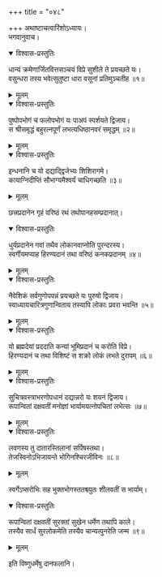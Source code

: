 +++
title = "०४८"

+++
अथाष्टाचत्वारिंशोऽध्यायः।  
भगवानुवाच।  

<details open><summary>विश्वास-प्रस्तुतिः</summary>

धान्यं क्रमेणार्जितवित्तसञ्चयं विप्रे सुशीले ते प्रयच्छते यः।  
वसुन्धरा तस्य भवेत्सुतुष्टा धारा वसूनां प्रतिमुञ्चतीह ॥१॥
</details>

<details><summary>मूलम्</summary>

धान्यं क्रमेणार्जितवित्तसञ्चयं विप्रे सुशीले ते प्रयच्छते यः।  
वसुन्धरा तस्य भवेत्सुतुष्टा धारा वसूनां प्रतिमुञ्चतीह ॥१॥
</details>


<details open><summary>विश्वास-प्रस्तुतिः</summary>

पुष्पोपभोगं च फलोपभोगं यः पाअपं स्पर्शयते द्विजाय।  
स श्रीसमृद्धं बहुरत्नपूर्णं लभत्यधिष्ठानवरं समृद्धम् ॥२॥
</details>

<details><summary>मूलम्</summary>

पुष्पोपभोगं च फलोपभोगं यः पाअपं स्पर्शयते द्विजाय।  
स श्रीसमृद्धं बहुरत्नपूर्णं लभत्यधिष्ठानवरं समृद्धम् ॥२॥
</details>


<details open><summary>विश्वास-प्रस्तुतिः</summary>

इन्धनानि च यो दद्याद्द्विजेभ्यः शिशिरागमे।  
कायाग्निदीप्तिं सौभाग्यमैश्वर्यं चाधिगच्छति ॥३॥
</details>

<details><summary>मूलम्</summary>

इन्धनानि च यो दद्याद्द्विजेभ्यः शिशिरागमे।  
कायाग्निदीप्तिं सौभाग्यमैश्वर्यं चाधिगच्छति ॥३॥
</details>

छत्त्रप्रदानेन गृहं वरिष्ठं रथं तथोपानहसम्प्रदानात्।  

<details open><summary>विश्वास-प्रस्तुतिः</summary>

धुर्यप्रदानेन गवां तथैव लोकानवाप्नोति पुरन्दरस्य।  
स्वर्गीयमप्याह हिरण्यदानं तथा वरिष्ठं कनकप्रदानम् ॥४॥
</details>

<details><summary>मूलम्</summary>

धुर्यप्रदानेन गवां तथैव लोकानवाप्नोति पुरन्दरस्य।  
स्वर्गीयमप्याह हिरण्यदानं तथा वरिष्ठं कनकप्रदानम् ॥४॥
</details>


<details open><summary>विश्वास-प्रस्तुतिः</summary>

नैवेशिकं सर्वगुणोपपन्नं प्रयच्छते यः पुरुषो द्विजाय।  
स्वाध्यायचारित्रगुणान्विताय तस्यापि लोकाः प्रवरा भवन्ति ॥५॥
</details>

<details><summary>मूलम्</summary>

नैवेशिकं सर्वगुणोपपन्नं प्रयच्छते यः पुरुषो द्विजाय।  
स्वाध्यायचारित्रगुणान्विताय तस्यापि लोकाः प्रवरा भवन्ति ॥५॥
</details>


<details open><summary>विश्वास-प्रस्तुतिः</summary>

यो ब्रह्मदेयां प्रददाति कन्यां भूमिप्रदानं च करोति विप्रे।  
हिरण्यदानं च तथा विशिष्टं स शक्रो लोकं लभते दुरापम् ॥६॥
</details>

<details><summary>मूलम्</summary>

यो ब्रह्मदेयां प्रददाति कन्यां भूमिप्रदानं च करोति विप्रे।  
हिरण्यदानं च तथा विशिष्टं स शक्रो लोकं लभते दुरापम् ॥६॥
</details>


<details open><summary>विश्वास-प्रस्तुतिः</summary>

सुचित्रवस्त्राभरणोपधानं दद्यान्नरो यः शयनं द्विजाय।  
रूपान्वितां दक्षवतीं मनोज्ञां भार्यामयत्नोपचितां लभेत्सः ॥७॥
</details>

<details><summary>मूलम्</summary>

सुचित्रवस्त्राभरणोपधानं दद्यान्नरो यः शयनं द्विजाय।  
रूपान्वितां दक्षवतीं मनोज्ञां भार्यामयत्नोपचितां लभेत्सः ॥७॥
</details>


<details open><summary>विश्वास-प्रस्तुतिः</summary>

लवणस्य तु दातारस्तिलानां सर्पिषस्तथा।  
तेजस्विनोऽभिजायन्ते भोगिनश्चिरजीविनः ॥८॥
</details>

<details><summary>मूलम्</summary>

लवणस्य तु दातारस्तिलानां सर्पिषस्तथा।  
तेजस्विनोऽभिजायन्ते भोगिनश्चिरजीविनः ॥८॥
</details>

स्वर्गेऽप्सरोभिः सह भुक्तभोगस्ततश्च्युतः शीलवतीं स भार्याम्।  

<details open><summary>विश्वास-प्रस्तुतिः</summary>

रूपान्वितां दक्षवतीं सुरक्तां सुखेन धर्मेण तथापि काले।  
तस्यैव सार्धं सुरलोकमेति तस्यैव चान्यत्पुनरेति जन्म ॥९॥
</details>

<details><summary>मूलम्</summary>

रूपान्वितां दक्षवतीं सुरक्तां सुखेन धर्मेण तथापि काले।  
तस्यैव सार्धं सुरलोकमेति तस्यैव चान्यत्पुनरेति जन्म ॥९॥
</details>

इति विष्णुधर्मेषु दानफलानि।  
